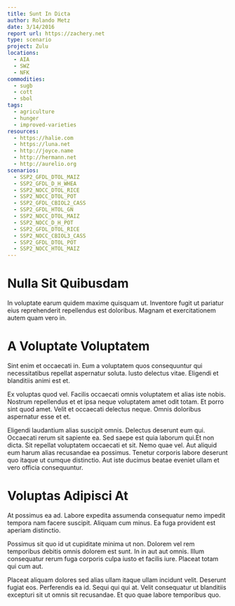 ```yaml
---
title: Sunt In Dicta
author: Rolando Metz
date: 3/14/2016
report url: https://zachery.net
type: scenario
project: Zulu
locations:
  - AIA
  - SWZ
  - NFK
commodities:
  - sugb
  - cott
  - sbol
tags:
  - agriculture
  - hunger
  - improved-varieties
resources:
  - https://halie.com
  - https://luna.net
  - http://joyce.name
  - http://hermann.net
  - http://aurelio.org
scenarios:
  - SSP2_GFDL_DTOL_MAIZ
  - SSP2_GFDL_D_H_WHEA
  - SSP2_NOCC_DTOL_RICE
  - SSP2_NOCC_DTOL_POT
  - SSP2_GFDL_CBIOL2_CASS
  - SSP2_GFDL_HTOL_GN
  - SSP2_NOCC_DTOL_MAIZ
  - SSP2_NOCC_D_H_POT
  - SSP2_GFDL_DTOL_RICE
  - SSP2_NOCC_CBIOL3_CASS
  - SSP2_GFDL_DTOL_POT
  - SSP2_NOCC_HTOL_MAIZ
---
```

# Nulla Sit Quibusdam
In voluptate earum quidem maxime quisquam ut. Inventore fugit ut pariatur eius reprehenderit repellendus est doloribus. Magnam et exercitationem autem quam vero in.

# A Voluptate Voluptatem
Sint enim et occaecati in. Eum a voluptatem quos consequuntur qui necessitatibus repellat aspernatur soluta. Iusto delectus vitae. Eligendi et blanditiis animi est et.
 Ex voluptas quod vel. Facilis occaecati omnis voluptatem et alias iste nobis. Nostrum repellendus et et ipsa neque voluptatem amet odit totam. Et porro sint quod amet. Velit et occaecati delectus neque. Omnis doloribus aspernatur esse et et.
 Eligendi laudantium alias suscipit omnis. Delectus deserunt eum qui. Occaecati rerum sit sapiente ea. Sed saepe est quia laborum qui.Et non dicta. Sit repellat voluptatem occaecati et sit. Nemo quae vel. Aut aliquid eum harum alias recusandae ea possimus. Tenetur corporis labore deserunt quo itaque ut cumque distinctio. Aut iste ducimus beatae eveniet ullam et vero officia consequuntur.

# Voluptas Adipisci At
At possimus ea ad. Labore expedita assumenda consequatur nemo impedit tempora nam facere suscipit. Aliquam cum minus. Ea fuga provident est aperiam distinctio.
 Possimus sit quo id ut cupiditate minima ut non. Dolorem vel rem temporibus debitis omnis dolorem est sunt. In in aut aut omnis. Illum consequatur rerum fuga corporis culpa iusto et facilis iure. Placeat totam qui cum aut.
 Placeat aliquam dolores sed alias ullam itaque ullam incidunt velit. Deserunt fugiat eos. Perferendis ea id. Sequi qui qui at. Velit consequatur ut blanditiis excepturi sit ut omnis sit recusandae. Et quo quae labore temporibus quo.
